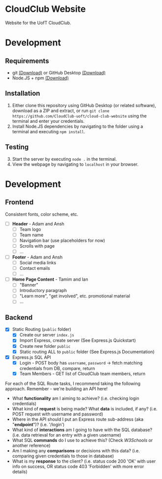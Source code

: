 # CloudClub Website
Website for the UofT CloudClub.

# Development

## Requirements

- git [(Download)](https://git-scm.com/downloads) or GitHub Desktop [(Download)](https://desktop.github.com/)
- Node.JS + npm [(Download)](https://nodejs.org/en/download/)

## Installation

1. Either clone this repository using GitHub Desktop (or related software), download as a ZIP and extract, or run `git clone https://github.com/CloudClub-uoft/cloud-club-website` using the terminal and enter your credentials.
2. Install Node.JS dependencies by navigating to the folder using a terminal and executing `npm install`.

## Testing

3. Start the server by executing `node .` in the terminal.
4. View the webpage by navigating to `localhost` in your browser.

# Development

## Frontend

Consistent fonts, color scheme, etc.

- [ ] **Header** - Adam and Ansh
  - [ ] Team logo
  - [ ] Team name
  - [ ] Navigation bar (use placeholders for now)
  - [ ] Scrolls with page
  - [ ] ...
- [ ] **Footer** - Adam and Ansh
  - [ ] Social media links
  - [ ] Contact emails
  - [ ] ...
- [ ] **Home Page Content** - Tamim and Ian
  - [ ] "Banner"
  - [ ] Introductory paragraph
  - [ ] "Learn more", "get involved", etc. promotional material
  - [ ] ...

## Backend

- [X] Static Routing (`public` folder)
  - [X] Create our server `index.js`
  - [X] Import Express, create server (See Express.js Quickstart)
  - [X] Create new folder `public`
  - [X] Static routing ALL to `public` folder (See Express.js Documentation)

- [X] Express.js SQL API
  - [X] Login - POST body has `username`, `password` -> fetch matching credentials from DB, compare, return
  - [x] Team Members - GET list of CloudClub team members, return

For each of the SQL Route tasks, I recommend taking the following approach. Remember - we're building an API here!

- What **functionality** am I aiming to achieve? (i.e. checking login credentials)
- What kind of **request** is being made? What **data** is included, if any? (i.e. POST request with username and password)
- Where in the API should I put an Express route sub-address (aka "**endpoint**")? (i.e. '/login')
- What kind of **interactions** am I going to have with the SQL database? (i.e. data retrieval for an entry with a given username)
- What SQL **commands** do I use to achieve this? (Check *W3Schools* or another reference)
- Am I making any **comparisons** or decisions with this data? (i.e. comparing given credentials to those in database)
- What is my **response** to the client? (i.e. status code 200 'OK' with user info on success, OR status code 403 'Forbidden' with more error details)
